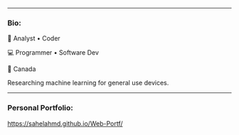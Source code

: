 
<hr>

### Bio:
🏢 Analyst • Coder

💻 Programmer • Software Dev

📍 Canada

Researching machine learning for general use devices.

<hr>

### Personal Portfolio:

https://sahelahmd.github.io/Web-Portf/

<!--
**shailahmed44/shailahmed44** is a ✨ _special_ ✨ repository because its `README.md` (this file) appears on your GitHub profile.

Here are some ideas to get you started:

- 🔭 I’m currently working on ...
- 🌱 I’m currently learning ...
- 👯 I’m looking to collaborate on ...
- 🤔 I’m looking for help with ...
- 💬 Ask me about ...
- 📫 How to reach me: ...
- 😄 Pronouns: ...
- ⚡ Fun fact: ...
-->
